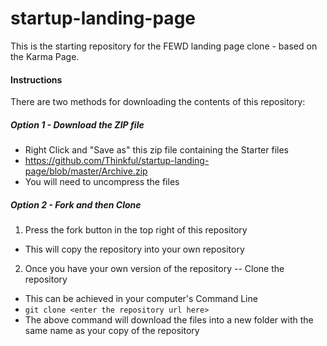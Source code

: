 startup-landing-page
====================

This is the starting repository for the FEWD landing page clone - based on the Karma Page.

#### Instructions

There are two methods for downloading the contents of this repository:
  
##### Option 1 - Download the ZIP file

- Right Click and "Save as" this zip file containing the Starter files
- https://github.com/Thinkful/startup-landing-page/blob/master/Archive.zip
- You will need to uncompress the files

##### Option 2 - Fork and then Clone

1. Press the fork button in the top right of this repository
  - This will copy the repository into your own repository
2. Once you have your own version of the repository -- Clone the repository
  - This can be achieved in your computer's Command Line
  - `git clone <enter the repository url here>`
  - The above command will download the files into a new folder with the same name as your copy of the repository

